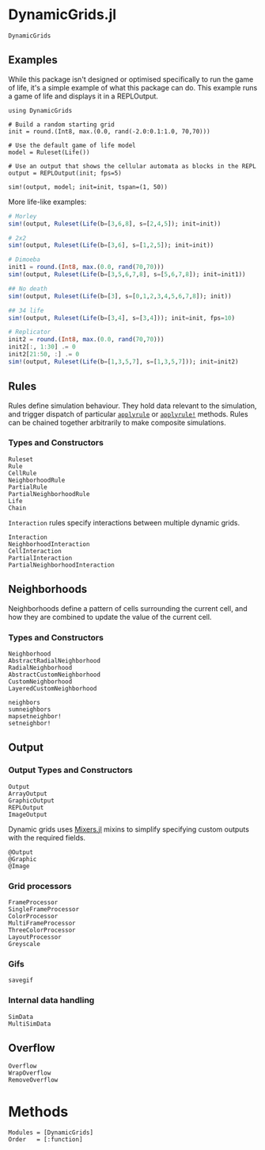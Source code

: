 # DynamicGrids.jl

```@docs
DynamicGrids
```

## Examples

While this package isn't designed or optimised specifically to run the game of
life, it's a simple example of what this package can do. This example runs a
game of life and displays it in a REPLOutput.


```@example
using DynamicGrids

# Build a random starting grid
init = round.(Int8, max.(0.0, rand(-2.0:0.1:1.0, 70,70)))

# Use the default game of life model
model = Ruleset(Life())

# Use an output that shows the cellular automata as blocks in the REPL
output = REPLOutput(init; fps=5)

sim!(output, model; init=init, tspan=(1, 50))
```

More life-like examples:

```julia
# Morley
sim!(output, Ruleset(Life(b=[3,6,8], s=[2,4,5]); init=init))

# 2x2
sim!(output, Ruleset(Life(b=[3,6], s=[1,2,5]); init=init))

# Dimoeba
init1 = round.(Int8, max.(0.0, rand(70,70)))
sim!(output, Ruleset(Life(b=[3,5,6,7,8], s=[5,6,7,8]); init=init1))

## No death
sim!(output, Ruleset(Life(b=[3], s=[0,1,2,3,4,5,6,7,8]); init))

## 34 life
sim!(output, Ruleset(Life(b=[3,4], s=[3,4])); init=init, fps=10)

# Replicator
init2 = round.(Int8, max.(0.0, rand(70,70)))
init2[:, 1:30] .= 0
init2[21:50, :] .= 0
sim!(output, Ruleset(Life(b=[1,3,5,7], s=[1,3,5,7])); init=init2)
```


## Rules

Rules define simulation behaviour. They hold data relevant to the simulation,
and trigger dispatch of particular [`applyrule`](@ref) or [`applyrule!`](@ref) methods.
Rules can be chained together arbitrarily to make composite simulations.


### Types and Constructors

```@docs
Ruleset
Rule
CellRule
NeighborhoodRule
PartialRule
PartialNeighborhoodRule
Life
Chain
```

`Interaction` rules specify interactions between multiple dynamic grids.

```@docs
Interaction
NeighborhoodInteraction
CellInteraction
PartialInteraction
PartialNeighborhoodInteraction
```

## Neighborhoods

Neighborhoods define a pattern of cells surrounding the current cell, 
and how they are combined to update the value of the current cell.

### Types and Constructors

```@docs
Neighborhood
AbstractRadialNeighborhood
RadialNeighborhood
AbstractCustomNeighborhood
CustomNeighborhood
LayeredCustomNeighborhood
```

```@docs
neighbors
sumneighbors
mapsetneighbor!
setneighbor!
```


## Output

### Output Types and Constructors

```@docs
Output
ArrayOutput
GraphicOutput
REPLOutput
ImageOutput
```


Dynamic grids uses [Mixers.jl](https://github.com/rafaqz/Mixers.jl) mixins
to simplify specifying custom outputs with the required fields.

```@docs
@Output
@Graphic
@Image
```

### Grid processors

```@docs
FrameProcessor
SingleFrameProcessor 
ColorProcessor
MultiFrameProcessor
ThreeColorProcessor
LayoutProcessor
Greyscale
```

### Gifs

```@docs
savegif
```

### Internal data handling

```@docs
SimData
MultiSimData
```

## Overflow

```@docs
Overflow
WrapOverflow
RemoveOverflow
```

# Methods

```@autodocs
Modules = [DynamicGrids]
Order   = [:function]
```
